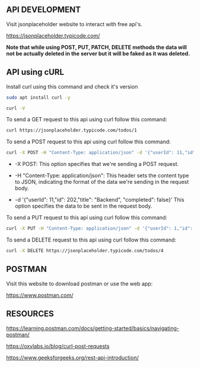 ## API DEVELOPMENT

Visit jsonplaceholder website to interact with free api's.

https://jsonplaceholder.typicode.com/

**Note that while using POST, PUT, PATCH, DELETE methods the data will not be actually deleted in the server but it will be faked as it was deleted.**

## API using cURL

Install curl using this command and check it's version

```bash
sudo apt install curl -y

curl -V
```

To send a GET request to this api using curl follow this command:

```bash
curl https://jsonplaceholder.typicode.com/todos/1
```

To send a POST request to this api using curl follow this command:

```bash
curl -X POST -H "Content-Type: application/json" -d '{"userId": 11,"id": 202,"title": "Backend", "completed": false}' https://jsonplaceholder.typicode.com/todos
```

- -X POST: This option specifies that we're sending a POST request.

- -H "Content-Type: application/json": This header sets the content type to JSON, indicating the format of the data we're sending in the request body.

- -d '{"userId": 11,"id": 202,"title": "Backend", "completed": false}' This option specifies the data to be sent in the request body.

To send a PUT request to this api using curl follow this command:

```bash
curl -X PUT -H "Content-Type: application/json" -d '{"userId": 1,"id": 2,"title": "API", "completed": false}' https://jsonplaceholder.typicode.com/todos/2
```

To send a DELETE request to this api using curl follow this command:

```bash
curl -X DELETE https://jsonplaceholder.typicode.com/todos/4
```

## POSTMAN

Visit this website to download postman or use the web app:

https://www.postman.com/


## RESOURCES

https://learning.postman.com/docs/getting-started/basics/navigating-postman/

https://oxylabs.io/blog/curl-post-requests

https://www.geeksforgeeks.org/rest-api-introduction/



